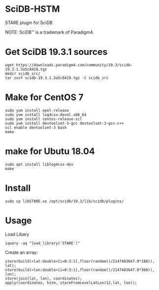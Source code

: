
# SciDB-HSTM

STARE plugin for SciDB

NOTE: SciDB™ is a trademark of Paradigm4.



# Get SciDB 19.3.1 sources 
    wget https://downloads.paradigm4.com/community/19.3/scidb-19.3.1.3a5c8419.tgz
    mkdir scidb_src/
    tar zxvf scidb-19.3.1.3a5c8419.tgz -C scidb_src 

# Make for CentOS 7 
    sudo yum install epel-release
    sudo yum install log4cxx-devel.x86_64
    sudo yum install centos-release-scl
    sudo yum install devtoolset-3-gcc devtoolset-3-gcc-c++
    scl enable devtoolset-3 bash
    make
    
# make for Ubutu 18.04
    sudo apt install liblog4cxx-dev
    make
    
# Install
    sudo cp libSTARE.so /opt/scidb/19.3/lib/scidb/plugins/

# Usage
Load Libary

    iquery -aq "load_library('STARE')"

Create an array:

    store(build(<lat:double>[i=0:3:1],floor(random()/2147483647.0*180)), lat);
    store(build(<lon:double>[i=0:3:1],floor(random()/2147483647.0*360)), lon);    
    store(join(lat, lon), coordinates);    
    apply(coordinates, hstm, stareFromLevelLatLon(12,lat, lon));
    
